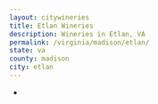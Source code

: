 ```yaml
---
layout: citywineries
title: Etlan Wineries
description: Wineries in Etlan, VA
permalink: /virginia/madison/etlan/
state: va
county: madison
city: etlan
---
```

-
